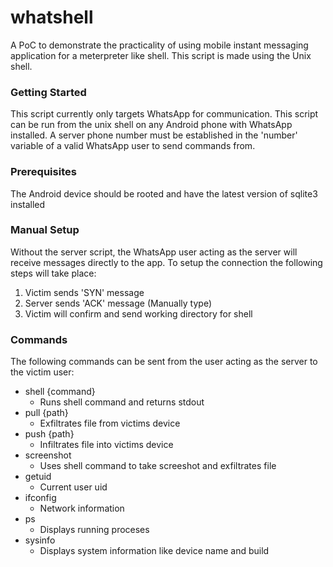 # whatshell

A PoC to demonstrate the practicality of using mobile instant messaging application for a meterpreter like shell. This script is made using the Unix shell.

### Getting Started

This script currently only targets WhatsApp for communication. This script can be run from the unix shell on any Android phone with WhatsApp installed. A server phone number must be established in the 'number' variable of a valid WhatsApp user to send commands from.

### Prerequisites

The Android device should be rooted and have the latest version of sqlite3 installed

### Manual Setup

Without the server script, the WhatsApp user acting as the server will receive messages directly to the app. To setup the connection the following steps will take place:

1. Victim sends 'SYN' message
2. Server sends 'ACK' message (Manually type)
3. Victim will confirm and send working directory for shell

### Commands

The following commands can be sent from the user acting as the server to the victim user:

- shell {command} 
  - Runs shell command and returns stdout
- pull {path}
  - Exfiltrates file from victims device
- push {path}
  - Infiltrates file into victims device
- screenshot
  - Uses shell command to take screeshot and exfiltrates file
- getuid
  - Current user uid
- ifconfig
  - Network information
- ps
  - Displays running proceses
- sysinfo
  - Displays system information like device name and build
